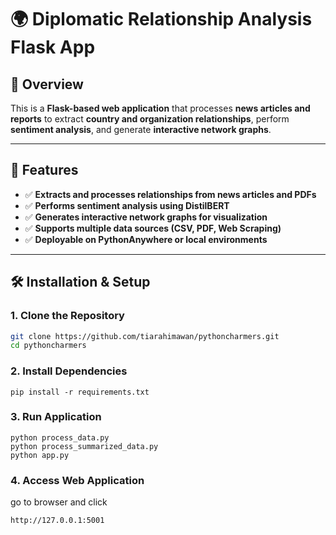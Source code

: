 # 🌍 Diplomatic Relationship Analysis Flask App

## 📖 Overview
This is a **Flask-based web application** that processes **news articles and reports** to extract **country and organization relationships**, perform **sentiment analysis**, and generate **interactive network graphs**.

---

## 🚀 Features
- ✅ **Extracts and processes relationships from news articles and PDFs**
- ✅ **Performs sentiment analysis using DistilBERT**
- ✅ **Generates interactive network graphs for visualization**
- ✅ **Supports multiple data sources (CSV, PDF, Web Scraping)**
- ✅ **Deployable on PythonAnywhere or local environments**

---

## 🛠 Installation & Setup

### 1. **Clone the Repository**
```bash
git clone https://github.com/tiarahimawan/pythoncharmers.git
cd pythoncharmers
```


### 2. **Install Dependencies**
```
pip install -r requirements.txt
```

### 3. **Run Application**
```
python process_data.py
python process_summarized_data.py
python app.py
```

### 4. **Access Web Application**
go to browser and click
```
http://127.0.0.1:5001
```

 
